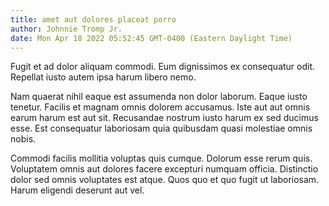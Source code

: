 ```yaml
---
title: amet aut dolores placeat porro
author: Johnnie Tromp Jr.
date: Mon Apr 18 2022 05:52:45 GMT-0400 (Eastern Daylight Time)
---
```

Fugit et ad dolor aliquam commodi. Eum dignissimos ex consequatur odit. Repellat iusto autem ipsa harum libero nemo.

 Nam quaerat nihil eaque est assumenda non dolor laborum. Eaque iusto tenetur. Facilis et magnam omnis dolorem accusamus. Iste aut aut omnis earum harum est aut sit. Recusandae nostrum iusto harum ex sed ducimus esse. Est consequatur laboriosam quia quibusdam quasi molestiae omnis nobis.

 Commodi facilis mollitia voluptas quis cumque. Dolorum esse rerum quis. Voluptatem omnis aut dolores facere excepturi numquam officia. Distinctio dolor sed omnis voluptates est atque. Quos quo et quo fugit ut laboriosam. Harum eligendi deserunt aut vel.